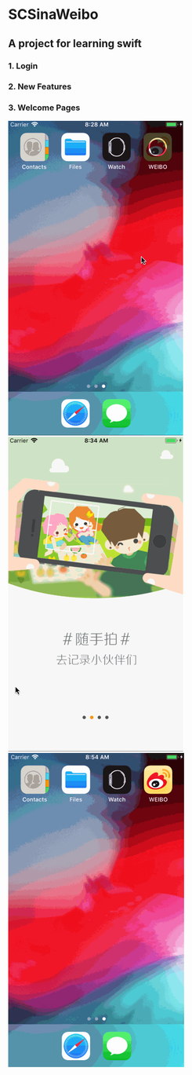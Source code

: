 # SCSinaWeibo

A project for learning swift
----
### 1. Login
### 2. New Features
### 3. Welcome Pages

<p float="left">
  <img src="https://github.com/rayray199085/SCSinaWeibo/blob/master/images/weibo_login.gif">
    <img src="https://github.com/rayray199085/SCSinaWeibo/blob/master/images/weibo_new_feature.gif">
    <img src="https://github.com/rayray199085/SCSinaWeibo/blob/master/images/weibo_welcome.gif">
</p>


